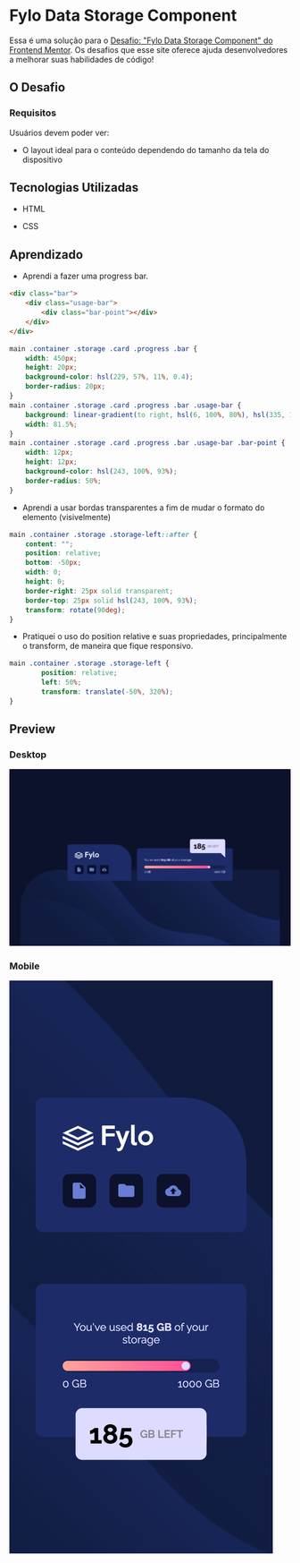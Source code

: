 # Fylo Data Storage Component

Essa é uma solução para o [Desafio: "Fylo Data Storage Component" do Frontend Mentor](https://www.frontendmentor.io/challenges/fylo-data-storage-component-1dZPRbV5n). Os desafios que esse site oferece ajuda desenvolvedores a melhorar suas habilidades de código!

## O Desafio

### Requisitos

Usuários devem poder ver:

- O layout ideal para o conteúdo dependendo do tamanho da tela do dispositivo

## Tecnologias Utilizadas

- HTML

- CSS

## Aprendizado

- Aprendi a fazer uma progress bar.

```html
<div class="bar">
    <div class="usage-bar">
        <div class="bar-point"></div>
    </div>
</div>
```

```css
main .container .storage .card .progress .bar {
    width: 450px;
    height: 20px;
    background-color: hsl(229, 57%, 11%, 0.4);
    border-radius: 20px;
}
main .container .storage .card .progress .bar .usage-bar {
    background: linear-gradient(to right, hsl(6, 100%, 80%), hsl(335, 100%, 65%));
    width: 81.5%;
}
main .container .storage .card .progress .bar .usage-bar .bar-point {
    width: 12px;
    height: 12px;
    background-color: hsl(243, 100%, 93%);
    border-radius: 50%;
}
```

- Aprendi a usar bordas transparentes a fim de mudar o formato do elemento (visivelmente)

```css
main .container .storage .storage-left::after {
    content: "";
    position: relative;
    bottom: -50px;
    width: 0;
    height: 0;
    border-right: 25px solid transparent;
    border-top: 25px solid hsl(243, 100%, 93%);
    transform: rotate(90deg);
}
```

- Pratiquei o uso do position relative e suas propriedades, principalmente o transform, de maneira que fique responsivo.

```css
main .container .storage .storage-left {
        position: relative;
        left: 50%;
        transform: translate(-50%, 320%);
}
```

## Preview

### Desktop

![Preview do Projeto](./design/desktop-view.png)

### Mobile

![Preview do Projeto](./design/mobile-view.png)
